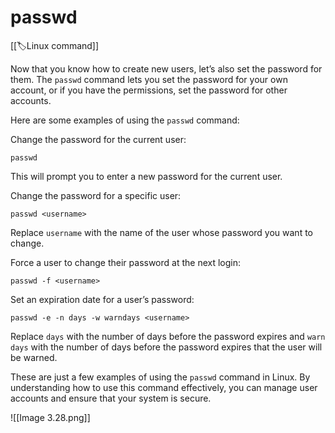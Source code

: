 
# passwd

[[🏷️Linux command]]

Now that you know how to create new users, let’s also set the password for them. The `passwd` command lets you set the password for your own account, or if you have the permissions, set the password for other accounts.

Here are some examples of using the `passwd` command:

Change the password for the current user:

`passwd`

This will prompt you to enter a new password for the current user.

Change the password for a specific user:

`passwd <username>`

Replace `username` with the name of the user whose password you want to change.

Force a user to change their password at the next login:

`passwd -f <username>`

Set an expiration date for a user’s password:

`passwd -e -n days -w warndays <username>`

Replace `days` with the number of days before the password expires and `warn days` with the number of days before the password expires that the user will be warned.

These are just a few examples of using the `passwd` command in Linux. By understanding how to use this command effectively, you can manage user accounts and ensure that your system is secure.

![[Image 3.28.png]]